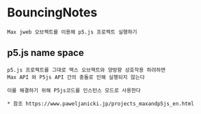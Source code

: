 # BouncingNotes

    Max jweb 오브젝트를 이용해 p5.js 프로젝트 실행하기

## p5.js name space

    p5.js 프로젝트를 그대로 맥스 오브젝트와 양방향 상호작용 하려하면 
    Max API 와 P5js API 간의 충돌로 인해 실행되지 않는다

    이를 해결하기 위해 P5js코드를 인스턴스 모드로 사용한다

    * 참조 https://www.paweljanicki.jp/projects_maxandp5js_en.html
